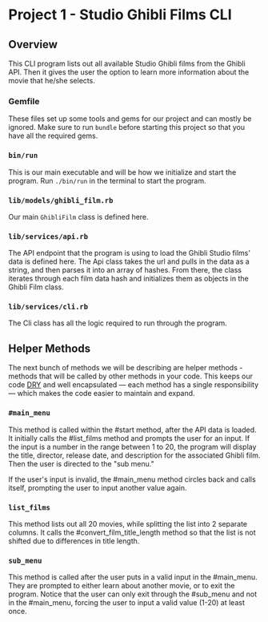 # Project 1 - Studio Ghibli Films CLI

## Overview 

This CLI program lists out all available Studio Ghibli films from the Ghibli API. Then it gives the user the option to learn more information about the movie that he/she selects. 

### Gemfile

These files set up some tools and gems for our project and can mostly be
ignored. Make sure to run `bundle` before starting this project so that you have
all the required gems.

### `bin/run`

This is our main executable and will be how we initialize and start the program. Run `./bin/run` in the terminal to start the program.

### `lib/models/ghibli_film.rb`

Our main `GhibliFilm` class is defined here.

### `lib/services/api.rb`

The API endpoint that the program is using to load the Ghibli Studio films' data is defined here. The Api class takes the url and pulls in the data as a string, and then parses it into an array of hashes. From there, the class iterates through each film data hash and initializes them as objects in the Ghibli Film class.

### `lib/services/cli.rb`

The Cli class has all the logic required to run through the program. 



## Helper Methods

The next bunch of methods we will be describing are helper methods - methods
that will be called by other methods in your code. This keeps our code [DRY] and
well encapsulated &mdash; each method has a single responsibility &mdash; which
makes the code easier to maintain and expand.

[DRY]: https://en.wikipedia.org/wiki/Don%27t_repeat_yourself

### `#main_menu`

This method is called within the #start method, after the API data is loaded. It initially calls the #list_films method and prompts the user for an input. If the input is a number in the range between 1 to 20, the program will display the title, director, release date, and description for the associated Ghibli film. Then the user is directed to the "sub menu." 

If the user's input is invalid, the #main_menu method circles back and calls itself, prompting the user to input another value again.

### `list_films`

This method lists out all 20 movies, while splitting the list into 2 separate columns. It calls the #convert_film_title_length method so that the list is not shifted due to differences in title length.

### `sub_menu`

This method is called after the user puts in a valid input in the #main_menu. They are prompted to either learn about another movie, or to exit the program. Notice that the user can only exit through the #sub_menu and not in the #main_menu, forcing the user to input a valid value (1-20) at least once.





